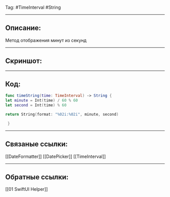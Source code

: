 Tag: #TimeInterval #String

---
## Описание:
Метод отображения минут из секунд

---
## Скриншот:


---
## Код:

``` swift
func timeString(time: TimeInterval) -> String {
let minute = Int(time) / 60 % 60
let second = Int(time) % 60

return String(format: "%02i:%02i", minute, second)

 }

```

---
## Связаные ссылки:
[[DateFormatter]]
[[DatePicker]] 
[[TimeInterval]]


---
## Обратные ссылки:

[[01 SwiftUI Helper]]